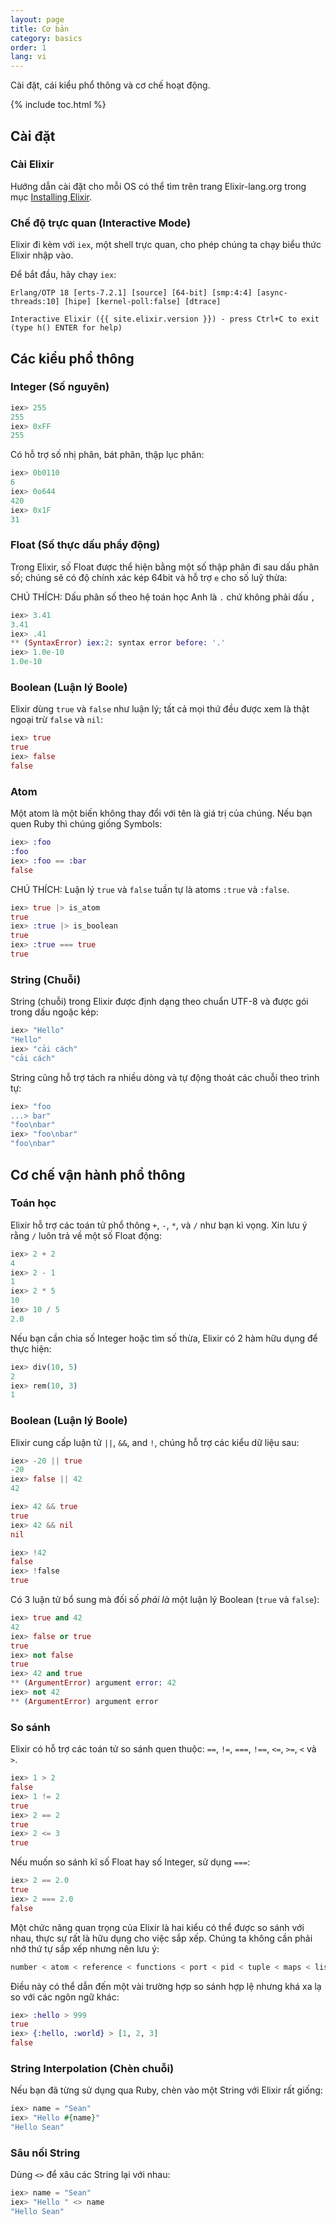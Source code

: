 ```yaml
---
layout: page
title: Cơ bản
category: basics
order: 1
lang: vi
---
```


Cài đặt, cái kiểu phổ thông và cơ chế hoạt động.

{% include toc.html %}

## Cài đặt

### Cài Elixir

Hướng dẫn cài đặt cho mỗi OS có thể tìm trên trang Elixir-lang.org trong mục [Installing Elixir](http://elixir-lang.org/install.html).

### Chế độ trực quan (Interactive Mode)

Elixir đi kèm với `iex`, một shell trực quan, cho phép chúng ta chạy biểu thức Elixir nhập vào.

Để bắt đầu, hãy chạy `iex`:

	Erlang/OTP 18 [erts-7.2.1] [source] [64-bit] [smp:4:4] [async-threads:10] [hipe] [kernel-poll:false] [dtrace]

	Interactive Elixir ({{ site.elixir.version }}) - press Ctrl+C to exit (type h() ENTER for help)

## Các kiểu phổ thông

### Integer (Số nguyên)

```elixir
iex> 255
255
iex> 0xFF
255
```

Có hỗ trợ số nhị phân, bát phân, thập lục phân:

```elixir
iex> 0b0110
6
iex> 0o644
420
iex> 0x1F
31
```

### Float (Số thực dấu phẩy động)

Trong Elixir, số Float được thể hiện bằng một số thập phân đi sau dấu phân số; chúng sẽ có độ chính xác kép 64bit và hỗ trợ `e` cho số luỹ thừa:

CHÚ THÍCH: Dấu phân số theo hệ toán học Anh là `.` chứ không phải dấu `,`

```elixir
iex> 3.41
3.41
iex> .41
** (SyntaxError) iex:2: syntax error before: '.'
iex> 1.0e-10
1.0e-10
```

### Boolean (Luận lý Boole)

Elixir dùng `true` và `false` như luận lý; tất cả mọi thứ đều được xem là thật ngoại trừ `false` và `nil`:

```elixir
iex> true
true
iex> false
false
```

### Atom

Một atom là một biến không thay đổi với tên là giá trị của chúng. Nếu bạn quen Ruby thì chúng giống Symbols:

```elixir
iex> :foo
:foo
iex> :foo == :bar
false
```

CHÚ THÍCH: Luận lý `true` và `false` tuần tự là atoms `:true` và `:false`.

```elixir
iex> true |> is_atom
true
iex> :true |> is_boolean
true
iex> :true === true
true
```

### String (Chuỗi)

String (chuỗi) trong Elixir được định dạng theo chuẩn UTF-8 và được gói trong dấu ngoặc kép:

```elixir
iex> "Hello"
"Hello"
iex> "cải cách"
"cải cách"
```

String cũng hỗ trợ tách ra nhiều dòng và tự động thoát các chuỗi theo trình tự:

```elixir
iex> "foo
...> bar"
"foo\nbar"
iex> "foo\nbar"
"foo\nbar"
```

## Cơ chế vận hành phổ thông

### Toán học

Elixir hỗ trợ các toán tử phổ thông `+`, `-`, `*`, và `/` như bạn kì vọng. Xin lưu ý rằng `/` luôn trả về một số Float động:

```elixir
iex> 2 + 2
4
iex> 2 - 1
1
iex> 2 * 5
10
iex> 10 / 5
2.0
```

Nếu bạn cần chia số Integer hoặc tìm số thừa, Elixir có 2 hàm hữu dụng để thực hiện:

```elixir
iex> div(10, 5)
2
iex> rem(10, 3)
1
```

### Boolean (Luận lý Boole)

Elixir cung cấp luận tử `||`, `&&`, and `!`, chúng hỗ trợ các kiểu dữ liệu sau:

```elixir
iex> -20 || true
-20
iex> false || 42
42

iex> 42 && true
true
iex> 42 && nil
nil

iex> !42
false
iex> !false
true
```

Có 3 luận tử bổ sung mà đối số _phải là_ một luận lý Boolean (`true` và `false`):

```elixir
iex> true and 42
42
iex> false or true
true
iex> not false
true
iex> 42 and true
** (ArgumentError) argument error: 42
iex> not 42
** (ArgumentError) argument error
```

### So sánh

Elixir có hỗ trợ các toán tử so sánh quen thuộc: `==`, `!=`, `===`, `!==`, `<=`, `>=`, `<` và `>`.

```elixir
iex> 1 > 2
false
iex> 1 != 2
true
iex> 2 == 2
true
iex> 2 <= 3
true
```

Nếu muốn so sánh kĩ số Float hay số Integer, sử dụng `===`:

```elixir
iex> 2 == 2.0
true
iex> 2 === 2.0
false
```

Một chức năng quan trọng của Elixir là hai kiểu có thể được so sánh với nhau, thực sự rất là hữu dụng cho việc sắp xếp. Chúng ta không cần phải nhớ thứ tự sắp xếp nhưng nên lưu ý:

```elixir
number < atom < reference < functions < port < pid < tuple < maps < list < bitstring
```

Điều này có thể dẫn đến một vài trường hợp so sánh hợp lệ nhưng khá xa lạ so với các ngôn ngữ khác:

```elixir
iex> :hello > 999
true
iex> {:hello, :world} > [1, 2, 3]
false
```

### String Interpolation (Chèn chuỗi)

Nếu bạn đã từng sử dụng qua Ruby, chèn vào một String với Elixir rất giống:

```elixir
iex> name = "Sean"
iex> "Hello #{name}"
"Hello Sean"
```

### Sâu nối String

Dùng `<>` để xâu các String lại với nhau:

```elixir
iex> name = "Sean"
iex> "Hello " <> name
"Hello Sean"
```
